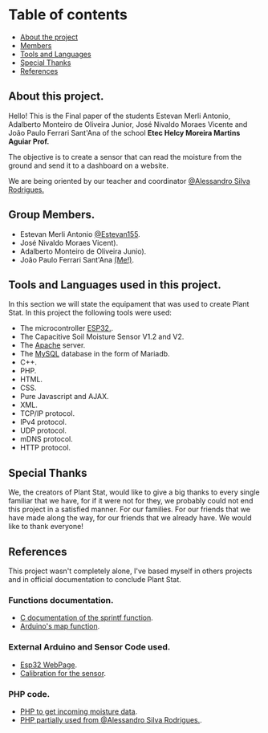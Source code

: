 # Table of contents

- [About the project](#about)
- [Members](#members)
- [Tools and Languages](#tools)
- [Special Thanks](#thanks)
- [References](#refs)

## <a id="about">About this project.</a>

Hello! This is the Final paper of the students Estevan Merli Antonio, Adalberto Monteiro de Oliveira Junior, José Nivaldo Moraes Vicente and João Paulo Ferrari Sant'Ana of the school **Etec Helcy Moreira Martins Aguiar Prof.**

The objective is to create a sensor that can read the moisture from the ground and send it to a dashboard on a website.

We are being oriented by our teacher and coordinator [@Alessandro Silva Rodrigues.](https://github.com/Alesr50)
## <a id="members">Group Members.</a>

- Estevan Merli Antonio [@Estevan155](https://github.com/Estevan155).
- José Nivaldo Moraes Vicent).
- Adalberto Monteiro de Oliveira Junio).
- João Paulo Ferrari Sant'Ana [(Me!)](https://github.com/GhostlyTrincket/).

## <a id="tools">Tools and Languages used in this project.</a>

In this section we will state the equipament that was used to create Plant Stat.
In this project the following tools were used:

- The microcontroller [ESP32.](https://www.espressif.com/en/products/socs/esp32).
- The Capacitive Soil Moisture Sensor V1.2 and V2.
- The [Apache](https://httpd.apache.org/) server.
- The [MySQL](https://mariadb.org/) database in the form of Mariadb.
- C++.
- PHP.
- HTML.
- CSS.
- Pure Javascript and AJAX.
- XML.
- TCP/IP protocol.
- IPv4 protocol.
- UDP protocol.
- mDNS protocol.
- HTTP protocol.

## <a id="thanks">Special Thanks</a>

We, the creators of Plant Stat, would like to give a big thanks to every single familiar that we have, for if it were not for they, we probably could not end this project in a satisfied manner.
For our families.
For our friends that we have made along the way, for our friends that we already have.
We would like to thank everyone!
## <a id="refs">References</a>

This project wasn't completely alone, I've based myself in others projects and in official documentation to conclude Plant Stat.

### Functions documentation.

- [C documentation of the sprintf function](https://www.tutorialspoint.com/c_standard_library/c_function_sprintf.htm).
- [Arduino's map function](https://www.arduino.cc/reference/en/language/functions/math/map).

### External Arduino and Sensor Code used.

- [Esp32 WebPage](https://github.com/kriskasprzak/esp32_webpage).
- [Calibration for the sensor](https://how2electronics.com/interface-capacitive-soil-moisture-arduino/).

### PHP code.

- [PHP to get incoming moisture data](https://morioh.com/a/194e25bbbc8d/sending-sensor-data-to-localhost-using-iot-development-board-esp8266-12).
- [PHP partially used from @Alessandro Silva Rodrigues.](https://github.com/Alesr50/InfoWebPDO2/).
